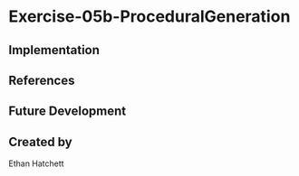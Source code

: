 # Exercise-05b-ProceduralGeneration


## Implementation

## References

## Future Development

## Created by
Ethan Hatchett